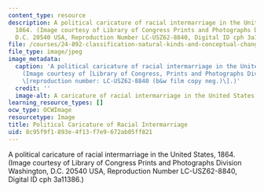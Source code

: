 ```yaml
---
content_type: resource
description: A political caricature of racial intermarriage in the United States,
  1864. (Image courtesy of Library of Congress Prints and Photographs Division Washington,
  D.C. 20540 USA, Reproduction Number LC-USZ62-8840, Digital ID cph 3a11386.)
file: /courses/24-892-classification-natural-kinds-and-conceptual-change-race-as-a-case-study-spring-2004/8c95f9f1893e4f13f7e9672ab05ff821_24-892s04.jpg
file_type: image/jpeg
image_metadata:
  caption: 'A political caricature of racial intermarriage in the United States, 1864.
    (Image courtesy of [Library of Congress, Prints and Photographs Division](http://www.loc.gov/rr/print/)
    \[reproduction number: LC-USZ62-8840 (b&w film copy neg.)\].)'
  credit: ''
  image-alt: A caricature of racial intermarriage in the United States, 1864.
learning_resource_types: []
ocw_type: OCWImage
resourcetype: Image
title: Political Caricature of Racial Intermarriage
uid: 8c95f9f1-893e-4f13-f7e9-672ab05ff821
---
```

A political caricature of racial intermarriage in the United States, 1864. (Image courtesy of Library of Congress Prints and Photographs Division Washington, D.C. 20540 USA, Reproduction Number LC-USZ62-8840, Digital ID cph 3a11386.)

